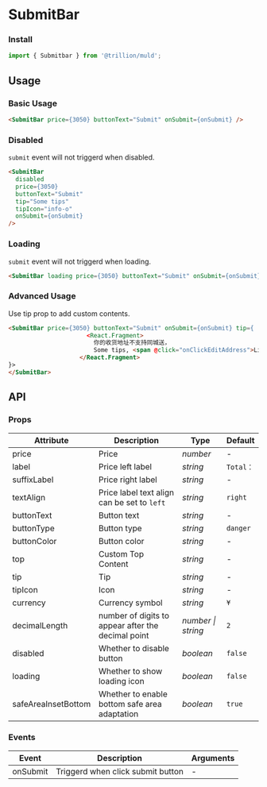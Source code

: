 # SubmitBar

### Install

```js
import { Submitbar } from '@trillion/muld';
```

## Usage

### Basic Usage

```html
<SubmitBar price={3050} buttonText="Submit" onSubmit={onSubmit} />
```

### Disabled

`submit` event will not triggerd when disabled.

```html
<SubmitBar
  disabled
  price={3050}
  buttonText="Submit"
  tip="Some tips"
  tipIcon="info-o"
  onSubmit={onSubmit}
/>
```

### Loading

`submit` event will not triggerd when loading.

```html
<SubmitBar loading price={3050} buttonText="Submit" onSubmit={onSubmit} />
```

### Advanced Usage

Use tip prop to add custom contents.

```html
<SubmitBar price={3050} buttonText="Submit" onSubmit={onSubmit} tip={
                      <React.Fragment>
                        你的收货地址不支持同城送，
                        Some tips, <span @click="onClickEditAddress">Link</span>
                    </React.Fragment>
}>
</SubmitBar>
```

## API

### Props

| Attribute | Description | Type | Default |
| --- | --- | --- | --- |
| price | Price | _number_ | - |
| label | Price left label | _string_ | `Total：` |
| suffixLabel | Price right label | _string_ | - |
| textAlign  | Price label text align can be set to `left` | _string_ | `right` |
| buttonText | Button text | _string_ | - |
| buttonType | Button type | _string_ | `danger` |
| buttonColor | Button color | _string_ | - |
| top | Custom Top Content| _string_ | - |
| tip | Tip | _string_ | - |
| tipIcon | Icon | _string_ | - |
| currency | Currency symbol | _string_ | `¥` |
| decimalLength | number of digits to appear after the decimal point | _number \| string_ | `2` |
| disabled | Whether to disable button | _boolean_ | `false` |
| loading | Whether to show loading icon | _boolean_ | `false` |
| safeAreaInsetBottom | Whether to enable bottom safe area adaptation | _boolean_ | `true` |

### Events

| Event  | Description                       | Arguments |
| ------ | --------------------------------- | --------- |
| onSubmit | Triggerd when click submit button | -         |


